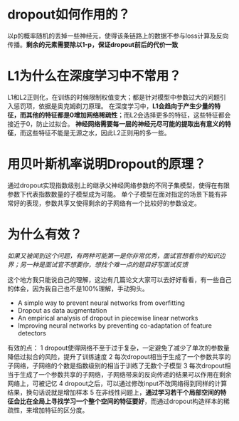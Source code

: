 # dropout如何作用的？
以p的概率随机的丢掉一些神经元，使得该条链路上的数据不参与loss计算及反向传播。**剩余的元素需要除以1-p，保证dropout前后的代价一致**

# L1为什么在深度学习中不常用？
L1和L2正则化，在训练的时候限制权值变大；都是针对模型中参数过大的问题引入惩罚项，依据是奥克姆剃刀原理。
在深度学习中，**L1会趋向于产生少量的特征，而其他的特征都是0增加网络稀疏性**；而L2会选择更多的特征，这些特征都会接近于0，防止过拟合。
**神经网络需要每一层的神经元尽可能的提取出有意义的特征**，而这些特征不能是无源之水，因此L2正则用的多一些。

# 用贝叶斯机率说明Dropout的原理？
通过dropout实现指数级别上的继承父神经网络参数的不同子集模型，使得在有限参数下代表指数数量的子模型成为可能。
单个子模型在面对指定的场景下能有非常好的表现，参数共享又使得剩余的子网络有一个比较好的参数设定。

# 为什么有效？

*如果又被闻到这个问题，有两种可能第一是你非常优秀，面试官想看你的知识边界；另一种是面试官不想要你，想找个难一点的题目好写面试反馈*

这个地方我只能说自己的理解，这边有几篇论文大家可以去好好看看，有一些自己的体会，因为我自己也不是100%理解，手动狗头。

- A simple way to prevent neural networks from overfitting
- Dropout as data augmentation
- An empirical analysis of dropout in piecewise linear networks
- Improving neural networks by preventing co-adaptation of feature detectors

有效的点：
1 dropout使得网络不至于过于复杂，一定避免了减少了单次的参数量降低过拟合的风险，提升了训练速度
2 每次dropout相当于生成了一个参数共享的子网络，子网络的个数是指数级别的相当于训练了无数个子模型
3 每次dropout相当于生成了一个参数共享的子网络，子网络带来的反向传递的结果可以作用在剩余网络上，可被记忆
4 dropout之后，可以通过修改input不改网络得到同样的计算结果，换句话说就是增加样本
5 在非线性问题上，**通过学习若干个局部空间的特征会比在全局上寻找学习一个整个空间的特征要好**，而通过dropout构造样本的稀疏性，来增加特征的区分度。

